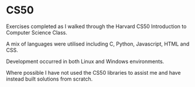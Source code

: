 # CS50
Exercises completed as I walked through the Harvard CS50 Introduction to Computer Science Class. 

A mix of languages were utilised including C, Python, Javascript, HTML and CSS.

Development occurred in both Linux and Windows environments.

Where possible I have not used the CS50 libraries to assist me and have instead built solutions from scratch.
